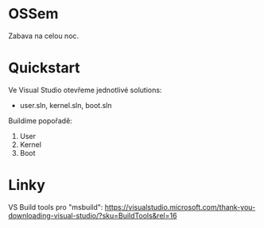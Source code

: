 # OSSem
Zabava na celou noc.

# Quickstart
Ve Visual Studio otevřeme jednotlivé solutions:
 - user.sln, kernel.sln, boot.sln

Buildíme popořadě:

 1. User
 2. Kernel
 3. Boot

# Linky
VS Build tools pro "msbuild": https://visualstudio.microsoft.com/thank-you-downloading-visual-studio/?sku=BuildTools&rel=16
